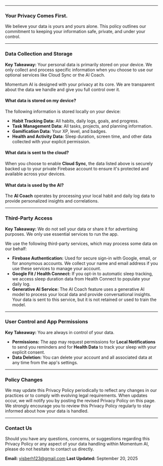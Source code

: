 ***

### Your Privacy Comes First.

We believe your data is yours and yours alone. This policy outlines our commitment to keeping your information safe, private, and under your control.

***

### Data Collection and Storage

**Key Takeaway:** Your personal data is primarily stored on your device. We only collect and process specific information when you choose to use our optional services like Cloud Sync or the AI Coach.

Momentum AI is designed with your privacy at its core. We are transparent about the data we handle and give you full control over it.

#### What data is stored on my device?
The following information is stored locally on your device:
* **Habit Tracking Data:** All habits, daily logs, goals, and progress.
* **Task Management Data:** All tasks, projects, and planning information.
* **Gamification Data:** Your XP, level, and badges.
* **Health and Activity Data:** Sleep duration, screen time, and other data collected with your explicit permission.

#### What data is sent to the cloud?
When you choose to enable **Cloud Sync**, the data listed above is securely backed up to your private Firebase account to ensure it's protected and available across your devices.

#### What data is used by the AI?
The **AI Coach** operates by processing your local habit and daily log data to provide personalized insights and correlations.

***

### Third-Party Access

**Key Takeaway:** We do not sell your data or share it for advertising purposes. We only use essential services to run the app.

We use the following third-party services, which may process some data on our behalf:
* **Firebase Authentication:** Used for secure sign-in with Google, email, or for anonymous accounts. We collect your name and email address if you use these services to manage your account.
* **Google Fit / Health Connect:** If you opt-in to automatic sleep tracking, we access sleep duration data from Health Connect to populate your daily log.
* **Generative AI Service:** The AI Coach feature uses a generative AI model to process your local data and provide conversational insights. Your data is sent to this service, but it is not retained or used to train the model.

***

### User Control and App Permissions

**Key Takeaway:** You are always in control of your data.

* **Permissions:** The app may request permissions for **Local Notifications** to send you reminders and for **Health Data** to track your sleep with your explicit consent.
* **Data Deletion:** You can delete your account and all associated data at any time from the app's settings.

***

### Policy Changes

We may update this Privacy Policy periodically to reflect any changes in our practices or to comply with evolving legal requirements. When updates occur, we will notify you by posting the revised Privacy Policy on this page. We strongly encourage you to review this Privacy Policy regularly to stay informed about how your data is handled.

***

### Contact Us

Should you have any questions, concerns, or suggestions regarding this Privacy Policy or any aspect of your data handling within Momentum AI, please do not hesitate to contact us directly.

**Email:** yisberh123@gmail.com
**Last Updated:** September 20, 2025

